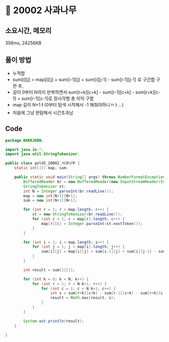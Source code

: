 # 📘 20002 사과나무

## 소요시간, 메모리
356ms, 24256KB

## 풀이 방법
- 누적합
- sum[i][j] = map[i][j] + sum[i-1][j] + sum[i][j-1] - sum[i-1][j-1] 로 구간합 구한 후,
- 길이 0부터 N까지 반복하면서 sum[r+k][c+k] - sum[r-1][c+k] - sum[r+k][c-1] + sum[r-1][c-1]로 정사각형 총 이익 구함
- map 길이 N+1 ❗ (0부터 탐색 시작해서 -1 해줘야하니ㄲㅏ...)
- 처음에 그냥 완탐해서 시간초과남

## Code

```java
package BAEKJOON;

import java.io.*;
import java.util.StringTokenizer;

public class gold5_20002_사과나무 {
	static int[][] map, sum;

	public static void main(String[] args) throws NumberFormatException, IOException {
		BufferedReader br = new BufferedReader(new InputStreamReader(System.in));
		StringTokenizer st;
		int N = Integer.parseInt(br.readLine());
		map = new int[N+1][N+1];
		sum = new int[N+1][N+1];

		for (int r = 1; r < map.length; r++) {
			st = new StringTokenizer(br.readLine());
			for (int c = 1; c < map[r].length; c++) {
				map[r][c] = Integer.parseInt(st.nextToken());
			}
		}

		for (int i = 1; i < map.length; i++) {
			for (int j = 1; j < map[i].length; j++) {
				sum[i][j] = map[i][j] + sum[i-1][j] + sum[i][j-1] - sum[i-1][j-1];
			}
		}

		int result = sum[1][1];

		for (int k = 0; k < N; k++) {
			for (int r = 1; r < N-k+1; r++) {
				for (int c = 1; c < N-k+1; c++) {
					int s = sum[r+k][c+k] - sum[r-1][c+k] - sum[r+k][c-1] + sum[r-1][c-1];
					result = Math.max(result, s);
				}
			}
		}

		System.out.println(result);
	}

}
```
